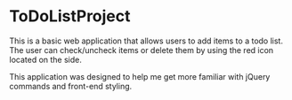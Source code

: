 # ToDoListProject
This is a basic web application that allows users to add items to a todo list. The user can check/uncheck items or delete them by using the red icon located on the side.

This application was designed to help me get more familiar with jQuery commands and front-end styling.
